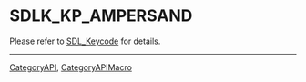 # SDLK_KP_AMPERSAND

Please refer to [SDL_Keycode](SDL_Keycode) for details.

----
[CategoryAPI](CategoryAPI), [CategoryAPIMacro](CategoryAPIMacro)

